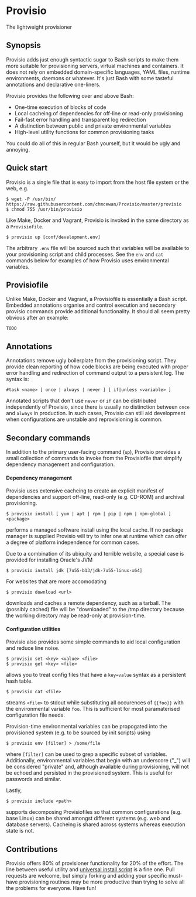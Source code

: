 # Provisio
The lightweight provisioner

## Synopsis
Provisio adds just enough syntactic sugar to Bash scripts to make them more suitable for provisioning servers, virtual machines and containers. It does not rely on embedded domain-specific languages, YAML files, runtime environments, daemons or whatever. It's just Bash with some tasteful annotations and declarative one-liners. 

Provisio provides the following over and above Bash:

* One-time execution of blocks of code
* Local cacheing of dependencies for off-line or read-only provisioning
* Fail-fast error handling and transparent log redirection
* A distinction between public and private environmental variables
* High-level utility functions for common provisioning tasks 

You could do all of this in regular Bash yourself, but it would be ugly and annoying.

## Quick start

Provisio is a single file that is easy to import from the host file system or the web, e.g.

    $ wget -P /usr/bin/ https://raw.githubusercontent.com/chmcewan/Provisio/master/provisio
    $ chmod 755 /usr/bin/provisio
    
Like Make, Docker and Vagrant, Provisio is invoked in the same directory as a `Provisiofile`.

    $ provisio up [conf/development.env]
  
The arbitrary `.env` file will be sourced such that variables will be available to your provisioning script and child processes. See the `env` and `cat` commands below for examples of how Provisio uses environmental variables.

## Provisiofile

Unlike Make, Docker and Vagrant, a Provisiofile is essentially a Bash script. Embedded annotations organise and control execution and secondary provisio commands provide additional functionality. It should all seem pretty obvious after an example: 
 
```
TODO
```
 
## Annotations
 
Annotations remove ugly boilerplate from the provisioning script. They provide clean reporting of how code blocks are being executed with proper error handling and redirection of command output to a persistent log. The syntax is:

    #task <name> [ once | always | never ] [ if|unless <variable> ]

Annotated scripts that don't use `never` or `if` can be distributed independently of Provisio, since there is usually no distinction between `once` and `always` in production. In such cases, Provisio can still aid development when configurations are unstable and reprovisioning is common. 

## Secondary commands

In addition to the primary user-facing command (`up`), Provisio provides a small collection of commands to invoke from the Provisiofile that simplify dependency management and configuration.

#### Dependency management

Provisio uses extensive cacheing to create an explicit manifest of dependencies and support off-line, read-only (e.g. CD-ROM) and archival provisioning. 

    $ provisio install [ yum | apt | rpm | pip | npm | npm-global ] <package>
    
performs a managed software install using the local cache. If no package manager is supplied Provisio will try to infer one at runtime which can offer a degree of platform independence for common cases. 

Due to a combination of its ubiquity and terrible website, a special case is provided for installing Oracle's JVM

    $ provisio install jdk [7u55-b13/jdk-7u55-linux-x64]

For websites that are more accomodating

    $ provisio download <url>

downloads and caches a remote dependency, such as a tarball. The (possibly cached) file will be "downloaded" to the /tmp directory because the working directory may be read-only at provision-time.

#### Configuration utilities

Provisio also provides some simple commands to aid local configuration and reduce line noise.

    $ provisio set <key> <value> <file>
    $ provisio get <key> <file>

allows you to treat config files that have a `key=value` syntax as a persistent hash table.

    $ provisio cat <file>
    
streams `<file>` to stdout while substituting all occurences of `{{foo}}` with the environmental variable `foo`. This is sufficient for most paramaterised configuration file needs. 

Provision-time environmental variables can be propogated into the provisioned system (e.g. to be sourced by init scripts) using

    $ provisio env [filter] > /some/file
    
where `[filter]` can be used to grep a specific subset of variables. Additionally, environmental variables that begin with an underscore ("_") will be considered "private" and, although available during provisioning, will not be echoed and persisted in the provisioned system. This is useful for passwords and similar.

Lastly, 

    $ provisio include <path>
    
supports decomposing Provisiofiles so that common configurations (e.g. base Linux) can be shared amongst different systems (e.g. web and database servers). Cacheing is shared across systems whereas execution state is not.

## Contributions

Provisio offers 80% of provisioner functionality for 20% of the effort. The line between useful utility and [universal install script](https://xkcd.com/1654/) is a fine one. Pull requests are welcome, but simply forking and adding your specific must-have provisioning routines may be more productive than trying to solve all the problems for everyone. Have fun!



